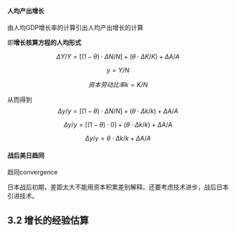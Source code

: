 #### **人均产出增长**

由人均GDP增长率的计算引出人均产出增长的计算

即**增长核算方程的人均形式**

<!--*用小写代表人均*-->
$$
\Delta Y/Y=[(1-\theta)\cdot\Delta N/N ]+(\theta\cdot\Delta K/K)+\Delta A/A
$$

$$
y=Y/N
$$

$$
资本劳动比率           k=K/N
$$

从而得到
$$
\Delta y/y=[(1-\theta)\cdot\Delta N/N ]+(\theta\cdot\Delta k/k)+\Delta A/A
$$

$$
\Delta y/y=[(1-\theta)\cdot 0]+(\theta\cdot\Delta k/k)+\Delta A/A
$$

$$
\Delta y/y=\theta\cdot\Delta k/k+\Delta A/A
$$

#### 战后美日趋同

趋同convergence

日本战后初期，差距太大不能用资本积累差别解释。还要考虑技术进步，战后日本引进技术。

<!--疑惑，本页数字计算不懂-->

## 3.2 增长的经验估算
